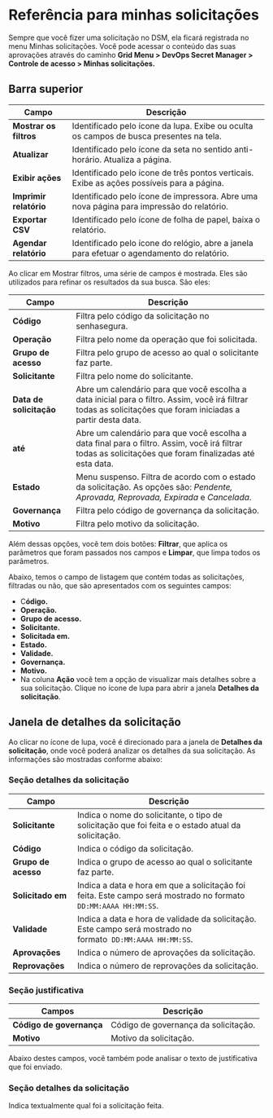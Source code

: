 # Referência para minhas solicitações

Sempre que você fizer uma solicitação no DSM, ela ficará registrada no menu Minhas solicitações. Você pode acessar o conteúdo das suas aprovações através do caminho **Grid Menu > DevOps Secret Manager > Controle de acesso > Minhas solicitações.**

## Barra superior

| Campo                    | Descrição                                                                                      |
| ------------------------ | ------------------------------------------------------------------------------------------------ |
| **Mostrar os filtros**  | Identificado pelo ícone da lupa. Exibe ou oculta os campos de busca presentes na tela.          |
| **Atualizar**           | Identificado pelo ícone da seta no sentido anti-horário. Atualiza a página.                   |
| **Exibir ações**      | Identificado pelo ícone de três pontos verticais. Exibe as  ações possíveis para a página. |
| **Imprimir relatório** | Identificado pelo ícone de impressora. Abre uma nova página para impressão do relatório.     |
| **Exportar CSV**        | Identificado pelo ícone de folha de papel, baixa o relatório.                                  |
| **Agendar relatório**  | Identificado pelo ícone do relógio, abre a janela para efetuar o agendamento do relatório.    |

Ao clicar em Mostrar filtros, uma série de campos é mostrada. Eles são utilizados para refinar os resultados da sua busca. São eles:

| Campo                      | Descrição                                                                                                                                                         |
| -------------------------- | ------------------------------------------------------------------------------------------------------------------------------------------------------------------- |
| **Código**               | Filtra pelo código da solicitação no senhasegura.                                                                                                                |
| **Operação**            | Filtra pelo nome da operação que foi solicitada.                                                                                                                  |
| **Grupo de acesso**       | Filtra pelo grupo de acesso ao qual o solicitante faz parte.                                                                                                        |
| **Solicitante**           | Filtra pelo nome do solicitante.                                                                                                                                    |
| **Data de solicitação** | Abre um calendário para que você escolha a data inicial para o filtro. Assim, você irá filtrar todas as solicitações que foram iniciadas a partir desta data. |
| **até**                  | Abre um calendário para que você escolha a data final para o filtro. Assim, você irá filtrar todas as solicitações que foram finalizadas até esta data.      |
| **Estado**                | Menu suspenso. Filtra de acordo com o estado da solicitação. As opções são: *Pendente, Aprovada, Reprovada, Expirada* e *Cancelada*.                         |
| **Governança**           | Filtra pelo código de governança da solicitação.                                                                                                                |
| **Motivo**                | Filtra pelo motivo da solicitação.                                                                                                                                |

Além dessas opções, você tem dois botões: **Filtrar**, que aplica os parâmetros que foram passados nos campos e **Limpar**, que limpa todos os parâmetros.

Abaixo, temos o campo de listagem que contém todas as solicitações, filtradas ou não, que são apresentados com os seguintes campos:

* C**ódigo.**
* **Operação.**
* **Grupo de acesso.**
* **Solicitante.**
* **Solicitada em.**
* **Estado.**
* **Validade.**
* **Governança.**
* **Motivo.**
* Na coluna **Ação** você tem a opção de visualizar mais detalhes sobre a sua solicitação. Clique no ícone de lupa para abrir a janela **Detalhes da solicitação**.

## Janela de detalhes da solicitação

Ao clicar no ícone de lupa, você é direcionado para a janela de **Detalhes da solicitação**, onde você poderá analizar os detalhes da sua solicitação. As informações são mostradas conforme abaixo:

### Seção detalhes da solicitação

| Campo                     | Descrição                                                                                                          |
| ------------------------- | -------------------------------------------------------------------------------------------------------------------- |
| **Solicitante**     | Indica o nome do solicitante, o tipo de solicitação que foi feita e o estado atual da solicitação.               |
| **Código**         | Indica o código da solicitação.                                                                                   |
| **Grupo de acesso** | Indica o grupo de acesso ao qual o solicitante faz parte.                                                            |
| **Solicitado em**   | Indica a data e hora em que a solicitação foi feita. Este campo será mostrado no formato `DD:MM:AAAA HH:MM:SS`. |
| **Validade**        | Indica a data e hora de validade da solicitação. Este campo será mostrado no formato  `DD:MM:AAAA HH:MM:SS`.  |
| **Aprovações**    | Indica o número de aprovações da solicitação.                                                                   |
| **Reprovações**   | Indica o número de reprovações da solicitação.                                                                  |

### Seção justificativa

| Campos                      | Descrição                              |
| --------------------------- | ---------------------------------------- |
| **Código de governança** | Código de governança da solicitação. |
| **Motivo**                 | Motivo da solicitação.                 |

Abaixo destes campos, você também pode analisar o texto de justificativa que foi enviado.

### Seção detalhes da solicitação

Indica textualmente qual foi a solicitação feita.